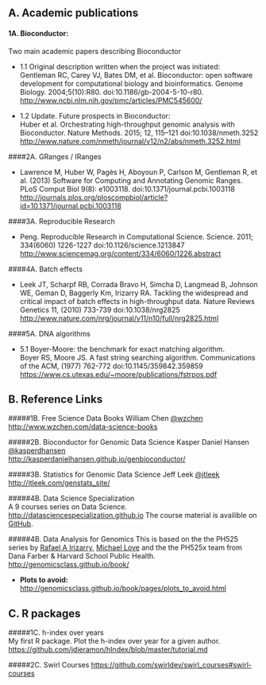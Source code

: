 ## A. Academic publications
#### 1A. Bioconductor:  
Two main academic papers describing Bioconductor 
 
 * 1.1 Original description written when the project was initiated:  
 Gentleman RC, Carey VJ, Bates DM, et al. Bioconductor: open software development for computational biology and bioinformatics.
 Genome Biology. 2004;5(10):R80. doi:10.1186/gb-2004-5-10-r80.
 http://www.ncbi.nlm.nih.gov/pmc/articles/PMC545600/
 
 * 1.2 Update. Future prospects in Bioconductor:  
 Huber et al. Orchestrating high-throughput genomic analysis with Bioconductor. 
 Nature Methods. 2015; 12, 115–121 doi:10.1038/nmeth.3252
 http://www.nature.com/nmeth/journal/v12/n2/abs/nmeth.3252.html


####2A. GRanges / IRanges
* Lawrence M, Huber W, Pagès H, Aboyoun P, Carlson M, Gentleman R, et al. (2013) Software for Computing and Annotating Genomic
Ranges. PLoS Comput Biol 9(8): e1003118. doi:10.1371/journal.pcbi.1003118
http://journals.plos.org/ploscompbiol/article?id=10.1371/journal.pcbi.1003118


####3A. Reproducible Research
* Peng. Reproducible Research in Computational Science. Science. 2011; 334(6060) 1226-1227 doi:10.1126/science.1213847
http://www.sciencemag.org/content/334/6060/1226.abstract


####4A. Batch effects  
* Leek JT, Scharpf RB, Corrada Bravo H, Simcha D, Langmead B, Johnson WE, Geman D, Baggerly Km, Irizarry RA. Tackling the widespread and critical impact of batch effects in high-throughput data. Nature Reviews Genetics 11, (2010) 733-739 doi:10.1038/nrg2825   http://www.nature.com/nrg/journal/v11/n10/full/nrg2825.html  


####5A. DNA algorithms
* 5.1 Boyer-Moore: the benchmark for exact matching algorithm.  
 Boyer RS, Moore JS. A fast string searching algorithm. Communications of the ACM, (1977) 762-772 doi:10.1145/359842.359859    
 https://www.cs.utexas.edu/~moore/publications/fstrpos.pdf  

## B. Reference Links
#####1B. Free Science Data Books
William Chen [@wzchen](https://twitter.com/wzchen)  
http://www.wzchen.com/data-science-books

#####2B. Bioconductor for Genomic Data Science
Kasper Daniel Hansen [@kasperdhansen](https://twitter.com/kasperdhansen)  
http://kasperdanielhansen.github.io/genbioconductor/

#####3B. Statistics for Genomic Data Science
Jeff Leek [@jtleek](https://twitter.com/jtleek)  
http://jtleek.com/genstats_site/  

#####4B. Data Science Specialization  
A 9 courses series on Data Science. 
http://datasciencespecialization.github.io
The course material is availible on [GitHub](https://github.com/DataScienceSpecialization/courses).

#####4B. Data Analysis for Genomics
This is based on the the PH525 series by [Rafael A Irizarry](https://twitter.com/rafalab), [Michael Love](https://twitter.com/mikelove) and the the PH525x team from Dana Farber & Harvard School Public Health. http://genomicsclass.github.io/book/  

* **Plots to avoid:** http://genomicsclass.github.io/book/pages/plots_to_avoid.html

## C. R packages
#####1C. h-index over years  
My first R package. Plot the h-index over year for a given author.  
https://github.com/jdieramon/hIndex/blob/master/tutorial.md

#####2C. Swirl Courses
https://github.com/swirldev/swirl_courses#swirl-courses

